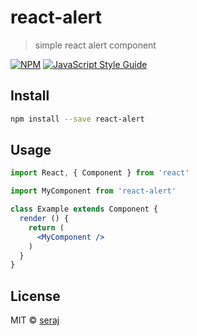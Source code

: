 # react-alert

> simple react alert component

[![NPM](https://img.shields.io/npm/v/react-alert.svg)](https://www.npmjs.com/package/react-alert) [![JavaScript Style Guide](https://img.shields.io/badge/code_style-standard-brightgreen.svg)](https://standardjs.com)

## Install

```bash
npm install --save react-alert
```

## Usage

```jsx
import React, { Component } from 'react'

import MyComponent from 'react-alert'

class Example extends Component {
  render () {
    return (
      <MyComponent />
    )
  }
}
```

## License

MIT © [seraj](https://github.com/seraj)
